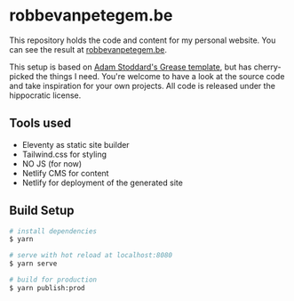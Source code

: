 # robbevanpetegem.be

This repository holds the code and content for my personal website. You can see the result at [robbevanpetegem.be](https://www.robbevanpetegem.be).

This setup is based on [Adam Stoddard's Grease template](https://github.com/vampeel/grease), but has cherry-picked the things I need. You're welcome to have a look at the source code and take inspiration for your own projects. All code is released under the hippocratic license.

## Tools used
* Eleventy as static site builder
* Tailwind.css for styling
* NO JS (for now)
* Netlify CMS for content
* Netlify for deployment of the generated site

## Build Setup

```bash
# install dependencies
$ yarn

# serve with hot reload at localhost:8080
$ yarn serve

# build for production
$ yarn publish:prod
```
